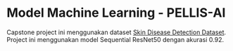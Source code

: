 # Model Machine Learning - PELLIS-AI
Capstone project ini menggunakan dataset [Skin Disease Detection Dataset](https://www.kaggle.com/datasets/mgmitesh/skin-disease-detection-dataset/data). Project ini menggunakan model Sequential ResNet50 dengan akurasi 0.92.
